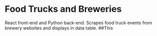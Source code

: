 # Food Trucks and Breweries
React front-end and Python back-end. Scrapes food truck events from brewery websites and displays in data table.
##This

